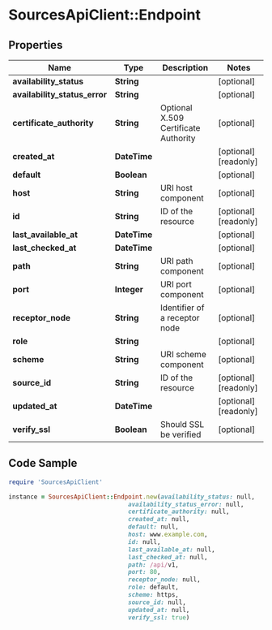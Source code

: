 # SourcesApiClient::Endpoint

## Properties

Name | Type | Description | Notes
------------ | ------------- | ------------- | -------------
**availability_status** | **String** |  | [optional] 
**availability_status_error** | **String** |  | [optional] 
**certificate_authority** | **String** | Optional X.509 Certificate Authority | [optional] 
**created_at** | **DateTime** |  | [optional] [readonly] 
**default** | **Boolean** |  | [optional] 
**host** | **String** | URI host component | [optional] 
**id** | **String** | ID of the resource | [optional] [readonly] 
**last_available_at** | **DateTime** |  | [optional] 
**last_checked_at** | **DateTime** |  | [optional] 
**path** | **String** | URI path component | [optional] 
**port** | **Integer** | URI port component | [optional] 
**receptor_node** | **String** | Identifier of a receptor node | [optional] 
**role** | **String** |  | [optional] 
**scheme** | **String** | URI scheme component | [optional] 
**source_id** | **String** | ID of the resource | [optional] [readonly] 
**updated_at** | **DateTime** |  | [optional] [readonly] 
**verify_ssl** | **Boolean** | Should SSL be verified | [optional] 

## Code Sample

```ruby
require 'SourcesApiClient'

instance = SourcesApiClient::Endpoint.new(availability_status: null,
                                 availability_status_error: null,
                                 certificate_authority: null,
                                 created_at: null,
                                 default: null,
                                 host: www.example.com,
                                 id: null,
                                 last_available_at: null,
                                 last_checked_at: null,
                                 path: /api/v1,
                                 port: 80,
                                 receptor_node: null,
                                 role: default,
                                 scheme: https,
                                 source_id: null,
                                 updated_at: null,
                                 verify_ssl: true)
```


